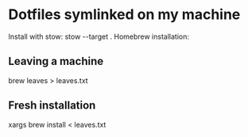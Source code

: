 # Dotfiles symlinked on my machine
Install with stow:
stow --target .
Homebrew installation:
## Leaving a machine
brew leaves > leaves.txt

## Fresh installation
xargs brew install < leaves.txt
